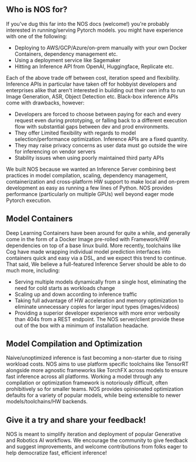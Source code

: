## Who is NOS for?
If you've dug this far into the NOS docs (welcome!) you're probably interested in running/serving Pytorch models.
you might have experience with one of the following:
- Deploying to AWS/GCP/Azure/on-prem manually with your own Docker Containers, dependency management etc.
- Using a deployment service like Sagemaker
- Hitting an Inference API from OpenAI, Huggingface, Replicate etc.

Each of the above trade off between cost, iteration speed and flexibility. Inference APIs in particular have taken
off for hobbyist developers and enterprises alike that aren't interested in building out their own infra to run Image
Generation, ASR, Object Detection etc. Black-box inference APIs come with drawbacks, however:
- Developers are forced to choose between paying for each and every request even during prototyping, or falling back
to a different execution flow with substantial gaps between dev and prod environments.
- They offer Limited flexibility with regards to model selection/performance optimization. Inference APIs are a fixed quantity.
- They may raise privacy concerns as user data must go outside the wire for inferencing on vendor servers
- Stability issues when using poorly maintained third party APIs

We built NOS because we wanted an Inference Server combining best practices in model compilation, scaling,
dependency management, containerization and cross-platform HW support to make local and on-prem development as easy
as running a few lines of Python. NOS provides performance (particularly on multiple GPUs) well beyond eager mode
Pytorch execution.
## Model Containers
Deep Learning Containers have been around for quite a while, and generally come in the form of a Docker Image
pre-rolled with Framework/HW dependencies on top of a base linux build. More recently, toolchains like Cog
have made wrapping individual model prediction interfaces into containers quick and easy via a DSL, and we expect
this trend to continue. That said, We believe a full-featured Inference Server should be able to do much more, including:
- Serving multiple models dynamically from a single host, eliminating the need for cold starts as workloads change
- Scaling up and down according to inference traffic
- Taking full advantage of HW acceleration and memory optimization to eliminate unnecessary copies for larger input types
 (images/videos)
- Providing a superior developer experience with more error verbosity than 404s from a REST endpoint.
The NOS server/client provide these out of the box with a minimum of installation headache.

## Model Compilation and Optimization
Naive/unoptimized inference is fast becoming a non-starter due to rising workload costs. NOS aims to use platform
specific toolchains like TensorRT alongside more agnostic frameworks like TorchFX across models to ensure fast inference
across all platforms. Working a model through any compilation or optimization framework is notoriously difficult,
often prohibitively so for smaller teams. NOS provides opinionated optimization defaults for a variety of popular models,
while being extensible to newer models/toolchains/HW backends.
## Give it a try and share your feedback!
NOS is meant to simplify iteration and deployment of popular Generative and Robotics AI workflows. We encourage the
community to give feedback and suggest improvements, and welcome contributions from folks eager to help democratize fast,
efficient inference!
